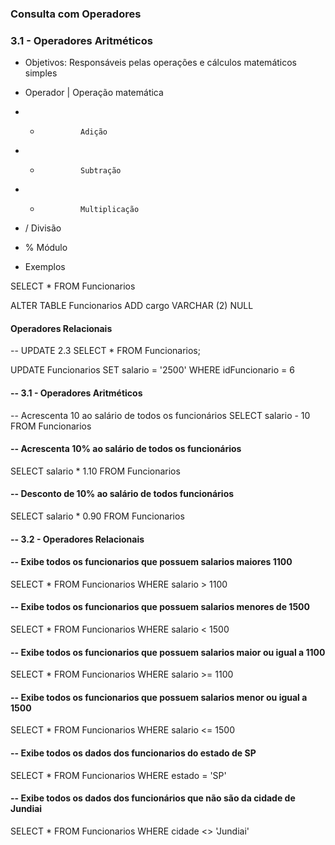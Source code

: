 ### Consulta com Operadores

### 3.1 - Operadores Aritméticos
- Objetivos: Responsáveis pelas operações e cálculos matemáticos simples

- Operador | Operação matemática
-   +              Adição
-   -              Subtração
-   *              Multiplicação
-   /              Divisão
-   %              Módulo

- Exemplos

SELECT * FROM Funcionarios

ALTER TABLE Funcionarios ADD
cargo VARCHAR (2) NULL

#### Operadores Relacionais 

-- UPDATE 2.3
SELECT * FROM Funcionarios;

UPDATE Funcionarios SET
salario = '2500'
WHERE idFuncionario = 6

#### -- 3.1 - Operadores Aritméticos
-- Acrescenta 10 ao salário de todos os funcionários
SELECT salario - 10
FROM Funcionarios

#### -- Acrescenta 10% ao salário de todos os funcionários
SELECT salario * 1.10
FROM Funcionarios

#### -- Desconto de 10% ao salário de todos funcionários
SELECT salario * 0.90
FROM Funcionarios

#### -- 3.2 - Operadores Relacionais
#### -- Exibe todos os funcionarios que possuem salarios maiores 1100
SELECT *
FROM Funcionarios
WHERE salario > 1100

#### -- Exibe todos os funcionarios que possuem salarios menores de 1500
SELECT *
FROM Funcionarios
WHERE salario < 1500

#### -- Exibe todos os funcionarios que possuem salarios maior ou igual a 1100
SELECT *
FROM Funcionarios
WHERE salario >= 1100

#### -- Exibe todos os funcionarios que possuem salarios menor ou igual a 1500
SELECT *
FROM Funcionarios
WHERE salario <= 1500

#### -- Exibe todos os dados dos funcionarios do estado de SP
SELECT *
FROM Funcionarios
WHERE estado = 'SP'

#### -- Exibe todos os dados dos funcionários que não são da cidade de Jundiai
SELECT *
FROM Funcionarios
WHERE cidade <> 'Jundiai'

